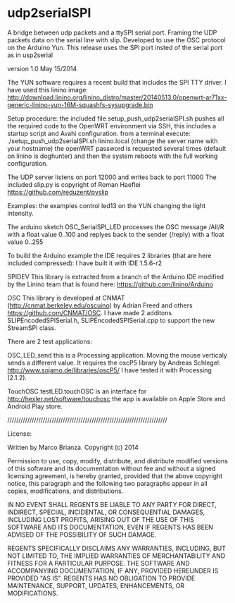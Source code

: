 udp2serialSPI
=============

A bridge between udp packets and a ttySPI serial port.
Framing the UDP packets data on the serial line with slip. 
Developed to use the OSC protocol on the Arduino Yun.
This release uses the SPI port insted of the serial port as in usp2serial

version 1.0  May 15/2014

The YUN software requires a recent build that includes the SPI TTY driver.
I have used this linino image:
http://download.linino.org/linino_distro/master/20140513.0/openwrt-ar71xx-generic-linino-yun-16M-squashfs-sysupgrade.bin


Setup procedure:
the included file setup_push_udp2serialSPI.sh
pushes all the required code to the OpenWRT environment via SSH,
this includes a startup script and Avahi configuration.
from a terminal execute: 
./setup_push_udp2serialSPI.sh linino.local
(change the server name with your hostname)
the openWRT password is requested several times (default on linino is doghunter) and then the system reboots with the full working configuration.

The UDP server listens on port 12000 and writes back to port 11000
The included slip.py is copyright of Roman Haeflei https://github.com/reduzent/pyslip


Examples:
the examples control led13 on the YUN changing the light intensity.

The arduino sketch OSC_SerialSPI_LED processes the OSC message /All/R with a float value 0..100
and replyes back to the sender (/reply) with a float value 0..255

To build the Arduino example the IDE requires 2 libraries (that are here included compressed):
I have built it with IDE 1.5.6-r2

SPIDEV
This library is extracted from a branch of the Arduino IDE modified by the Linino team
that is found here: https://github.com/linino/Arduino


OSC 
This library is developed at CNMAT (http://cnmat.berkeley.edu/oscuino)
by Adrian Freed and others https://github.com/CNMAT/OSC.
I have made 2 additons SLIPEncodedSPISerial.h, SLIPEncodedSPISerial.cpp to support the new StreamSPI class.


There are 2 test applications:

OSC_LED_send
this is a Processing application. Moving the mouse verticaly sends a different value.
It requires the oscP5 library by Andreas Schlegel: http://www.sojamo.de/libraries/oscP5/
I have tested it with Processing (2.1.2).

TouchOSC 
testLED.touchOSC is an interface for http://hexler.net/software/touchosc
the app is available on Apple Store and Android Play store.

////////////////////////////////////////////////////////////////////////


License:

Written by Marco Brianza. Copyright (c) 2014

Permission to use, copy, modify, distribute, and distribute modified versions
of this software and its documentation without fee and without a signed
licensing agreement, is hereby granted, provided that the above copyright
notice, this paragraph and the following two paragraphs appear in all copies,
modifications, and distributions.
 
IN NO EVENT SHALL REGENTS BE LIABLE TO ANY PARTY FOR DIRECT, INDIRECT,
SPECIAL, INCIDENTAL, OR CONSEQUENTIAL DAMAGES, INCLUDING LOST PROFITS, ARISING
OUT OF THE USE OF THIS SOFTWARE AND ITS DOCUMENTATION, EVEN IF REGENTS HAS
BEEN ADVISED OF THE POSSIBILITY OF SUCH DAMAGE.
 
REGENTS SPECIFICALLY DISCLAIMS ANY WARRANTIES, INCLUDING, BUT NOT LIMITED TO,
THE IMPLIED WARRANTIES OF MERCHANTABILITY AND FITNESS FOR A PARTICULAR
PURPOSE. THE SOFTWARE AND ACCOMPANYING DOCUMENTATION, IF ANY, PROVIDED
HEREUNDER IS PROVIDED "AS IS". REGENTS HAS NO OBLIGATION TO PROVIDE
MAINTENANCE, SUPPORT, UPDATES, ENHANCEMENTS, OR MODIFICATIONS.

